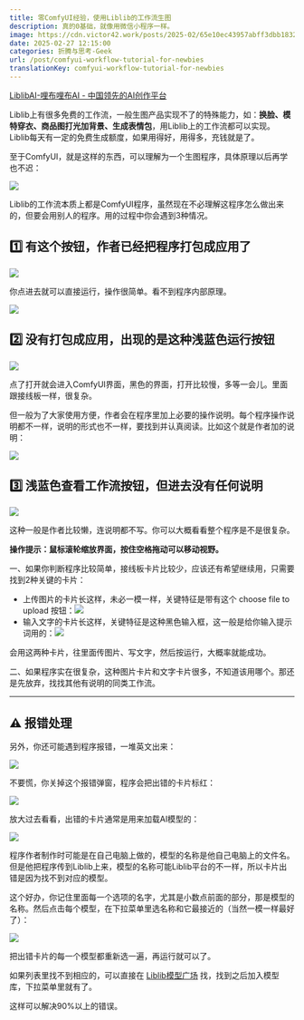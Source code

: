```yaml
---
title: 零ComfyUI经验，使用Liblib的工作流生图
description: 真的0基础，就像用微信小程序一样。
image: https://cdn.victor42.work/posts/2025-02/65e10ec43957abff3dbb183248e33bd3.webp
date: 2025-02-27 12:15:00
categories: 折腾与思考-Geek
url: /post/comfyui-workflow-tutorial-for-newbies
translationKey: comfyui-workflow-tutorial-for-newbies
---
```


[LiblibAI-哩布哩布AI - 中国领先的AI创作平台](https://www.liblib.art/workflows)

Liblib上有很多免费的工作流，一般生图产品实现不了的特殊能力，如：**换脸、模特穿衣、商品图打光加背景、生成表情包**，用Liblib上的工作流都可以实现。Liblib每天有一定的免费生成额度，如果用得好，用得多，充钱就是了。

至于ComfyUI，就是这样的东西，可以理解为一个生图程序，具体原理以后再学也不迟：

![](https://cdn.victor42.work/posts/2025-02/65e10ec43957abff3dbb183248e33bd3.webp)

Liblib的工作流本质上都是ComfyUI程序，虽然现在不必理解这程序怎么做出来的，但要会用别人的程序。用的过程中你会遇到3种情况。

## 1️⃣ 有这个按钮，作者已经把程序打包成应用了

![](https://cdn.victor42.work/posts/2025-02/46c26df9a8577c9cdf77aae4af49f1f1.webp)

你点进去就可以直接运行，操作很简单。看不到程序内部原理。

![](https://cdn.victor42.work/posts/2025-02/caefee5ee6854594b0e273f148ddbc46.webp)

## 2️⃣ 没有打包成应用，出现的是这种浅蓝色运行按钮

![](https://cdn.victor42.work/posts/2025-02/421edc7a9ebe6cf69aa23245d5d0ea01.webp)

点了打开就会进入ComfyUI界面，黑色的界面，打开比较慢，多等一会儿。里面跟接线板一样，很复杂。

但一般为了大家使用方便，作者会在程序里加上必要的操作说明。每个程序操作说明都不一样，说明的形式也不一样，要找到并认真阅读。比如这个就是作者加的说明：

![](https://cdn.victor42.work/posts/2025-02/7d652a7e19399a3c53683aa792a38bb7.webp)

## 3️⃣ 浅蓝色查看工作流按钮，但进去没有任何说明

![](https://cdn.victor42.work/posts/2025-02/b78bb6863e56b1c86be4bfd3feb0a5d5.webp)

这种一般是作者比较懒，连说明都不写。你可以大概看看整个程序是不是很复杂。

**操作提示：鼠标滚轮缩放界面，按住空格拖动可以移动视野。**

一、如果你判断程序比较简单，接线板卡片比较少，应该还有希望继续用，只需要找到2种关键的卡片：

- 上传图片的卡片长这样，未必一模一样，关键特征是带有这个 choose file to upload 按钮：![](https://cdn.victor42.work/posts/2025-02/88465060dc6397b6e62a5bfca4b1d89f.webp)
- 输入文字的卡片长这样，关键特征是这种黑色输入框，这一般是给你输入提示词用的：![](https://cdn.victor42.work/posts/2025-02/09dbc0f7779d7896470f8ffc876d936d.webp)

会用这两种卡片，往里面传图片、写文字，然后按运行，大概率就能成功。

二、如果程序实在很复杂，这种图片卡片和文字卡片很多，不知道该用哪个。那还是先放弃，找找其他有说明的同类工作流。

---

## ⚠️ 报错处理

另外，你还可能遇到程序报错，一堆英文出来：

![](https://cdn.victor42.work/posts/2025-02/1ae88573acbc157fb7bf1443a68dcb25.webp)

不要慌，你关掉这个报错弹窗，程序会把出错的卡片标红：

![](https://cdn.victor42.work/posts/2025-02/c024ed1135e6e390d941dfa607010b77.webp)

放大过去看看，出错的卡片通常是用来加载AI模型的：

![](https://cdn.victor42.work/posts/2025-02/53f255d839ade35227ea9c02e782517b.webp)

程序作者制作时可能是在自己电脑上做的，模型的名称是他自己电脑上的文件名。但是他把程序传到Liblib上来，模型的名称可能Liblib平台的不一样，所以卡片出错是因为找不到对应的模型。

这个好办，你记住里面每一个选项的名字，尤其是小数点前面的部分，那是模型的名称。然后点击每个模型，在下拉菜单里选名称和它最接近的（当然一模一样最好了）：

![](https://cdn.victor42.work/posts/2025-02/c460eab80d6db0ff96dac59993a8ca9e.webp)

把出错卡片的每一个模型都重新选一遍，再运行就可以了。

如果列表里找不到相应的，可以直接在 [Liblib模型广场](https://www.liblib.art/) 找，找到之后加入模型库，下拉菜单里就有了。

这样可以解决90%以上的错误。